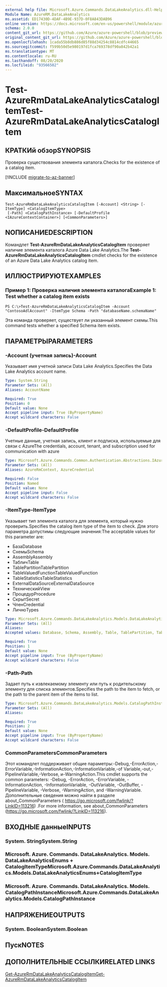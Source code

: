 ```yaml
---
external help file: Microsoft.Azure.Commands.DataLakeAnalytics.dll-Help.xml
Module Name: AzureRM.DataLakeAnalytics
ms.assetid: ED17430D-4DAF-4B9E-937D-0F8A843DAB96
online version: https://docs.microsoft.com/en-us/powershell/module/azurerm.datalakeanalytics/test-azurermdatalakeanalyticscatalogitem
schema: 2.0.0
content_git_url: https://github.com/Azure/azure-powershell/blob/preview/src/ResourceManager/DataLakeAnalytics/Commands.DataLakeAnalytics/help/Test-AzureRmDataLakeAnalyticsCatalogItem.md
original_content_git_url: https://github.com/Azure/azure-powershell/blob/preview/src/ResourceManager/DataLakeAnalytics/Commands.DataLakeAnalytics/help/Test-AzureRmDataLakeAnalyticsCatalogItem.md
ms.openlocfilehash: 1cada55b8db886d85f88d34254c8814cdfc44665
ms.sourcegitcommit: f599b50d5e980197d1fca769378df90a842b42a1
ms.translationtype: MT
ms.contentlocale: ru-RU
ms.lasthandoff: 08/20/2020
ms.locfileid: "93566502"
---
```

# <span data-ttu-id="b9d80-101">Test-AzureRmDataLakeAnalyticsCatalogItem</span><span class="sxs-lookup"><span data-stu-id="b9d80-101">Test-AzureRmDataLakeAnalyticsCatalogItem</span></span>

## <span data-ttu-id="b9d80-102">КРАТКИй обзор</span><span class="sxs-lookup"><span data-stu-id="b9d80-102">SYNOPSIS</span></span>
<span data-ttu-id="b9d80-103">Проверка существования элемента каталога.</span><span class="sxs-lookup"><span data-stu-id="b9d80-103">Checks for the existence of a catalog item.</span></span>

[!INCLUDE [migrate-to-az-banner](../../includes/migrate-to-az-banner.md)]

## <span data-ttu-id="b9d80-104">Максимальное</span><span class="sxs-lookup"><span data-stu-id="b9d80-104">SYNTAX</span></span>

```
Test-AzureRmDataLakeAnalyticsCatalogItem [-Account] <String> [-ItemType] <CatalogItemType>
 [-Path] <CatalogPathInstance> [-DefaultProfile <IAzureContextContainer>] [<CommonParameters>]
```

## <span data-ttu-id="b9d80-105">NОПИСАНИЕ</span><span class="sxs-lookup"><span data-stu-id="b9d80-105">DESCRIPTION</span></span>
<span data-ttu-id="b9d80-106">Командлет **Test-AzureRmDataLakeAnalyticsCatalogItem** проверяет наличие элемента каталога Azure Data Lake Analytics.</span><span class="sxs-lookup"><span data-stu-id="b9d80-106">The **Test-AzureRmDataLakeAnalyticsCatalogItem** cmdlet checks for the existence of an Azure Data Lake Analytics catalog item.</span></span>

## <span data-ttu-id="b9d80-107">ИЛЛЮСТРИРУЮТ</span><span class="sxs-lookup"><span data-stu-id="b9d80-107">EXAMPLES</span></span>

### <span data-ttu-id="b9d80-108">Пример 1: Проверка наличия элемента каталога</span><span class="sxs-lookup"><span data-stu-id="b9d80-108">Example 1: Test whether a catalog item exists</span></span>
```
PS C:\>Test-AzureRmDataLakeAnalyticsCatalogItem -Account "ContosoAdlAccount" -ItemType Schema -Path "databaseName.schemaName"
```

<span data-ttu-id="b9d80-109">Эта команда проверяет, существует ли указанный элемент схемы.</span><span class="sxs-lookup"><span data-stu-id="b9d80-109">This command tests whether a specified Schema item exists.</span></span>

## <span data-ttu-id="b9d80-110">ПАРАМЕТРЫ</span><span class="sxs-lookup"><span data-stu-id="b9d80-110">PARAMETERS</span></span>

### <span data-ttu-id="b9d80-111">-Account (учетная запись)</span><span class="sxs-lookup"><span data-stu-id="b9d80-111">-Account</span></span>
<span data-ttu-id="b9d80-112">Указывает имя учетной записи Data Lake Analytics.</span><span class="sxs-lookup"><span data-stu-id="b9d80-112">Specifies the Data Lake Analytics account name.</span></span>

```yaml
Type: System.String
Parameter Sets: (All)
Aliases: AccountName

Required: True
Position: 0
Default value: None
Accept pipeline input: True (ByPropertyName)
Accept wildcard characters: False
```

### <span data-ttu-id="b9d80-113">-DefaultProfile</span><span class="sxs-lookup"><span data-stu-id="b9d80-113">-DefaultProfile</span></span>
<span data-ttu-id="b9d80-114">Учетные данные, учетная запись, клиент и подписка, используемые для связи с Azure</span><span class="sxs-lookup"><span data-stu-id="b9d80-114">The credentials, account, tenant, and subscription used for communication with azure</span></span>

```yaml
Type: Microsoft.Azure.Commands.Common.Authentication.Abstractions.IAzureContextContainer
Parameter Sets: (All)
Aliases: AzureRmContext, AzureCredential

Required: False
Position: Named
Default value: None
Accept pipeline input: False
Accept wildcard characters: False
```

### <span data-ttu-id="b9d80-115">-ItemType</span><span class="sxs-lookup"><span data-stu-id="b9d80-115">-ItemType</span></span>
<span data-ttu-id="b9d80-116">Указывает тип элемента каталога для элемента, который нужно проверить.</span><span class="sxs-lookup"><span data-stu-id="b9d80-116">Specifies the catalog item type of the item to check.</span></span>
<span data-ttu-id="b9d80-117">Для этого параметра допустимы следующие значения:</span><span class="sxs-lookup"><span data-stu-id="b9d80-117">The acceptable values for this parameter are:</span></span>
- <span data-ttu-id="b9d80-118">База</span><span class="sxs-lookup"><span data-stu-id="b9d80-118">Database</span></span>
- <span data-ttu-id="b9d80-119">Схемы</span><span class="sxs-lookup"><span data-stu-id="b9d80-119">Schema</span></span>
- <span data-ttu-id="b9d80-120">Assembly</span><span class="sxs-lookup"><span data-stu-id="b9d80-120">Assembly</span></span>
- <span data-ttu-id="b9d80-121">Таблич</span><span class="sxs-lookup"><span data-stu-id="b9d80-121">Table</span></span>
- <span data-ttu-id="b9d80-122">TablePartition</span><span class="sxs-lookup"><span data-stu-id="b9d80-122">TablePartition</span></span>
- <span data-ttu-id="b9d80-123">TableValuedFunction</span><span class="sxs-lookup"><span data-stu-id="b9d80-123">TableValuedFunction</span></span>
- <span data-ttu-id="b9d80-124">TableStatistics</span><span class="sxs-lookup"><span data-stu-id="b9d80-124">TableStatistics</span></span>
- <span data-ttu-id="b9d80-125">ExternalDataSource</span><span class="sxs-lookup"><span data-stu-id="b9d80-125">ExternalDataSource</span></span>
- <span data-ttu-id="b9d80-126">Технический</span><span class="sxs-lookup"><span data-stu-id="b9d80-126">View</span></span>
- <span data-ttu-id="b9d80-127">Процедур</span><span class="sxs-lookup"><span data-stu-id="b9d80-127">Procedure</span></span>
- <span data-ttu-id="b9d80-128">Скрыт</span><span class="sxs-lookup"><span data-stu-id="b9d80-128">Secret</span></span>
- <span data-ttu-id="b9d80-129">Член</span><span class="sxs-lookup"><span data-stu-id="b9d80-129">Credential</span></span>
- <span data-ttu-id="b9d80-130">Лично</span><span class="sxs-lookup"><span data-stu-id="b9d80-130">Types</span></span>

```yaml
Type: Microsoft.Azure.Commands.DataLakeAnalytics.Models.DataLakeAnalyticsEnums+CatalogItemType
Parameter Sets: (All)
Aliases:
Accepted values: Database, Schema, Assembly, Table, TablePartition, TableValuedFunction, TableStatistics, ExternalDataSource, View, Procedure, Secret, Credential, Types, Package

Required: True
Position: 1
Default value: None
Accept pipeline input: True (ByPropertyName)
Accept wildcard characters: False
```

### <span data-ttu-id="b9d80-131">-Path</span><span class="sxs-lookup"><span data-stu-id="b9d80-131">-Path</span></span>
<span data-ttu-id="b9d80-132">Задает путь к извлекаемому элементу или путь к родительскому элементу для списка элементов.</span><span class="sxs-lookup"><span data-stu-id="b9d80-132">Specifies the path to the item to fetch, or the path to the parent item of the items to list.</span></span>

```yaml
Type: Microsoft.Azure.Commands.DataLakeAnalytics.Models.CatalogPathInstance
Parameter Sets: (All)
Aliases:

Required: True
Position: 2
Default value: None
Accept pipeline input: True (ByPropertyName)
Accept wildcard characters: False
```

### <span data-ttu-id="b9d80-133">CommonParameters</span><span class="sxs-lookup"><span data-stu-id="b9d80-133">CommonParameters</span></span>
<span data-ttu-id="b9d80-134">Этот командлет поддерживает общие параметры:-Debug,-ErrorAction,-ErrorVariable,-InformationAction,-InformationVariable,-of Variable,-out,-PipelineVariable,-Verbose, и-WarningAction.</span><span class="sxs-lookup"><span data-stu-id="b9d80-134">This cmdlet supports the common parameters: -Debug, -ErrorAction, -ErrorVariable, -InformationAction, -InformationVariable, -OutVariable, -OutBuffer, -PipelineVariable, -Verbose, -WarningAction, and -WarningVariable.</span></span> <span data-ttu-id="b9d80-135">Дополнительные сведения можно найти в разделе about_CommonParameters ( https://go.microsoft.com/fwlink/?LinkID=113216) .</span><span class="sxs-lookup"><span data-stu-id="b9d80-135">For more information, see about_CommonParameters (https://go.microsoft.com/fwlink/?LinkID=113216).</span></span>

## <span data-ttu-id="b9d80-136">ВХОДНЫЕ данные</span><span class="sxs-lookup"><span data-stu-id="b9d80-136">INPUTS</span></span>

### <span data-ttu-id="b9d80-137">System. String</span><span class="sxs-lookup"><span data-stu-id="b9d80-137">System.String</span></span>

### <span data-ttu-id="b9d80-138">Microsoft. Azure. Commands. DataLakeAnalytics. Models. DataLakeAnalyticsEnums + CatalogItemType</span><span class="sxs-lookup"><span data-stu-id="b9d80-138">Microsoft.Azure.Commands.DataLakeAnalytics.Models.DataLakeAnalyticsEnums+CatalogItemType</span></span>

### <span data-ttu-id="b9d80-139">Microsoft. Azure. Commands. DataLakeAnalytics. Models. CatalogPathInstance</span><span class="sxs-lookup"><span data-stu-id="b9d80-139">Microsoft.Azure.Commands.DataLakeAnalytics.Models.CatalogPathInstance</span></span>

## <span data-ttu-id="b9d80-140">НАПРЯЖЕНИЕ</span><span class="sxs-lookup"><span data-stu-id="b9d80-140">OUTPUTS</span></span>

### <span data-ttu-id="b9d80-141">System. Boolean</span><span class="sxs-lookup"><span data-stu-id="b9d80-141">System.Boolean</span></span>

## <span data-ttu-id="b9d80-142">Пуск</span><span class="sxs-lookup"><span data-stu-id="b9d80-142">NOTES</span></span>

## <span data-ttu-id="b9d80-143">ДОПОЛНИТЕЛЬНЫЕ ССЫЛКИ</span><span class="sxs-lookup"><span data-stu-id="b9d80-143">RELATED LINKS</span></span>

[<span data-ttu-id="b9d80-144">Get-AzureRmDataLakeAnalyticsCatalogItem</span><span class="sxs-lookup"><span data-stu-id="b9d80-144">Get-AzureRmDataLakeAnalyticsCatalogItem</span></span>](./Get-AzureRmDataLakeAnalyticsCatalogItem.md)


